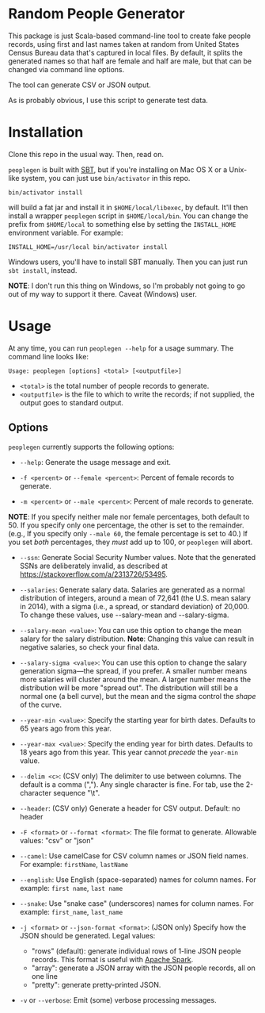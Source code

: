 # Random People Generator

This package is just Scala-based command-line tool to create fake people
records, using first and last names taken at random from United
States Census Bureau data that's captured in local files. By default, it splits
the generated names so that half are female and half are male, but that can be
changed via command line options.

The tool can generate CSV or JSON output.

As is probably obvious, I use this script to generate test data.

# Installation

Clone this repo in the usual way. Then, read on.

`peoplegen` is built with [SBT](http://scala-sbt.org), but if you're installing
on Mac OS X or a Unix-like system, you can just use `bin/activator` in this
repo.

```
bin/activator install
```

will build a fat jar and install it in `$HOME/local/libexec`, by default.
It'll then install a wrapper `peoplegen` script in `$HOME/local/bin`. You
can change the prefix from `$HOME/local` to something else by setting the
`INSTALL_HOME` environment variable. For example:

```
INSTALL_HOME=/usr/local bin/activator install
```

Windows users, you'll have to install SBT manually. Then you can just
run `sbt install`, instead.

**NOTE**: I don't run this thing on Windows, so I'm probably not going to go 
out of my way to support it there. Caveat (Windows) user.

# Usage

At any time, you can run `peoplegen --help` for a usage summary. The command
line looks like:

```
Usage: peoplegen [options] <total> [<outputfile>]
```

* `<total>` is the total number of people records to generate.
* `<outputfile>` is the file to which to write the records; if not supplied,
  the output goes to standard output.

## Options

`peoplegen` currently supports the following options:

* `--help`: Generate the usage message and exit.

* `-f <percent>` or `--female <percent>`: Percent of female records to
  generate.

* `-m <percent>` or `--male <percent>`: Percent of male records to generate.
  
**NOTE**: If you specify neither male nor female percentages, both default
to 50. If you specify only one percentage, the other is set to the remainder.
(e.g., If you specify only `--male 60`, the female percentage is set to 40.)
If you set _both_ percentages, they _must_ add up to 100, or `peoplegen`
will abort.

* `--ssn`: Generate Social Security Number values. Note that the generated
  SSNs are deliberately invalid, as described at 
  <https://stackoverflow.com/a/2313726/53495>.
  
* `--salaries`: Generate salary data. Salaries are generated as a normal 
  distribution of integers, around a mean of 72,641 (the U.S. mean salary in 
  2014), with a sigma (i.e., a spread, or standard deviation) of 20,000. To 
  change these values, use --salary-mean and
                                 --salary-sigma.

* `--salary-mean <value>`: You can use this option to change the mean salary
  for the salary distribution. **Note**: Changing this value can result
  in negative salaries, so check your final data.

* `--salary-sigma <value>`: You can use this option to change the salary
  generation sigma—the spread, if you prefer. A smaller number means more
  salaries will cluster around the mean. A larger number means the distribution
  will be more "spread out". The distribution will still be a normal one (a
  bell curve), but the mean and the sigma control the _shape_ of the curve.

* `--year-min <value>`: Specify the starting year for birth dates. Defaults to 
  65 years ago from this year.
  
* `--year-max <value>`: Specify the ending year for birth dates. Defaults to 
  18 years ago from this year. This year cannot _precede_ the `year-min` value.

* `--delim <c>`: (CSV only) The delimiter to use between columns. The default
  is a comma (","). Any single character is fine. For tab, use the 2-character
  sequence "\t".

* `--header`: (CSV only) Generate a header for CSV output. Default: no header

* `-F <format>` or `--format <format>`: The file format to generate. Allowable
  values: "csv" or "json"

* `--camel`: Use camelCase for CSV column names or JSON field names. For
  example: `firstName`, `lastName`

* `--english`: Use English (space-separated) names for column names. For
  example: `first name`, `last name`
  
* `--snake`: Use "snake case" (underscores) names for column names. For
  example: `first_name`, `last_name`

* `-j <format>` or `--json-format <format>`: (JSON only) Specify how the
  JSON should be generated. Legal values:
    * "rows" (default): generate individual rows of 1-line JSON people records.
      This format is useful with [Apache Spark](https://spark.apache.org).
    * "array": generate a JSON array with the JSON people records, all on
      one line        
    * "pretty": generate pretty-printed JSON.

* `-v` or `--verbose`: Emit (some) verbose processing messages.
